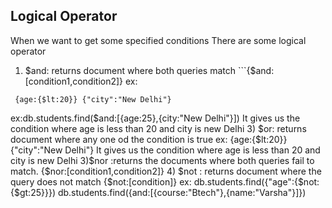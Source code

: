 ## Logical Operator
When we want to get some specified conditions
There are some logical operator
1) $and: returns document where both queries match ```{$and:[condition1,condition2]}
ex:
```
 {age:{$lt:20}} {"city":"New Delhi"}
```
ex:db.students.find($and:[{age:25},{city:"New Delhi"}])
It gives us the condition where age is less than 20 and city is new Delhi
3) $or: returns document where any one od the condition is true
 ex: {age:{$lt:20}} {"city":"New Delhi"}
It gives us the condition where age is less than 20 and city is new Delhi
3)$nor :returns the documents where both queries fail to match.
{$nor:[condition1,condition2]}
4) $not : returns document where the query does not match
   {$not:[condition]}
   ex: 
db.students.find({"age":{$not:{$gt:25}}})
db.students.find({and:[{course:"Btech"},{name:"Varsha"}]})
